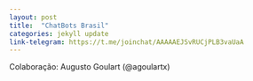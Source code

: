 ```yaml
---
layout: post
title:  "ChatBots Brasil"
categories: jekyll update
link-telegram: https://t.me/joinchat/AAAAAEJSvRUCjPLB3vaUaA
---
```

Colaboração: Augusto Goulart (@agoulartx)
